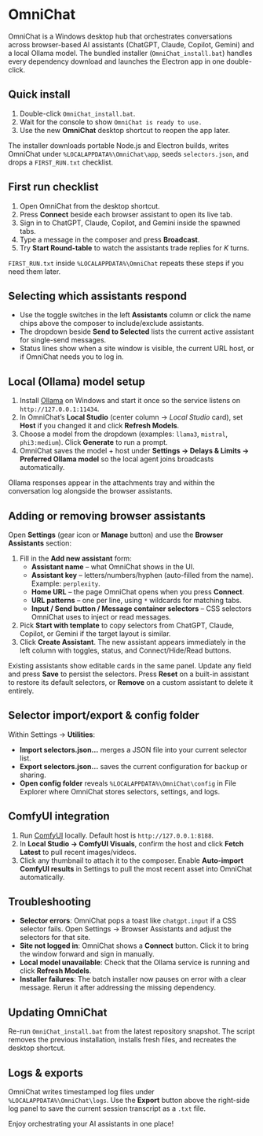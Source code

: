 # OmniChat

OmniChat is a Windows desktop hub that orchestrates conversations across browser-based AI assistants (ChatGPT, Claude, Copilot, Gemini) and a local Ollama model. The bundled installer (`OmniChat_install.bat`) handles every dependency download and launches the Electron app in one double-click.

## Quick install
1. Double-click `OmniChat_install.bat`.
2. Wait for the console to show `OmniChat is ready to use.`
3. Use the new **OmniChat** desktop shortcut to reopen the app later.

The installer downloads portable Node.js and Electron builds, writes OmniChat under `%LOCALAPPDATA%\OmniChat\app`, seeds `selectors.json`, and drops a `FIRST_RUN.txt` checklist.

## First run checklist
1. Open OmniChat from the desktop shortcut.
2. Press **Connect** beside each browser assistant to open its live tab.
3. Sign in to ChatGPT, Claude, Copilot, and Gemini inside the spawned tabs.
4. Type a message in the composer and press **Broadcast**.
5. Try **Start Round-table** to watch the assistants trade replies for *K* turns.

`FIRST_RUN.txt` inside `%LOCALAPPDATA%\OmniChat` repeats these steps if you need them later.

## Selecting which assistants respond
- Use the toggle switches in the left **Assistants** column or click the name chips above the composer to include/exclude assistants.
- The dropdown beside **Send to Selected** lists the current active assistant for single-send messages.
- Status lines show when a site window is visible, the current URL host, or if OmniChat needs you to log in.

## Local (Ollama) model setup
1. Install [Ollama](https://ollama.com/download) on Windows and start it once so the service listens on `http://127.0.0.1:11434`.
2. In OmniChat’s **Local Studio** (center column → *Local Studio* card), set **Host** if you changed it and click **Refresh Models**.
3. Choose a model from the dropdown (examples: `llama3`, `mistral`, `phi3:medium`). Click **Generate** to run a prompt.
4. OmniChat saves the model + host under **Settings → Delays & Limits → Preferred Ollama model** so the local agent joins broadcasts automatically.

Ollama responses appear in the attachments tray and within the conversation log alongside the browser assistants.

## Adding or removing browser assistants
Open **Settings** (gear icon or **Manage** button) and use the **Browser Assistants** section:

1. Fill in the **Add new assistant** form:
   - **Assistant name** – what OmniChat shows in the UI.
   - **Assistant key** – letters/numbers/hyphen (auto-filled from the name). Example: `perplexity`.
   - **Home URL** – the page OmniChat opens when you press **Connect**.
   - **URL patterns** – one per line, using `*` wildcards for matching tabs.
   - **Input / Send button / Message container selectors** – CSS selectors OmniChat uses to inject or read messages.
2. Pick **Start with template** to copy selectors from ChatGPT, Claude, Copilot, or Gemini if the target layout is similar.
3. Click **Create Assistant**. The new assistant appears immediately in the left column with toggles, status, and Connect/Hide/Read buttons.

Existing assistants show editable cards in the same panel. Update any field and press **Save** to persist the selectors. Press **Reset** on a built-in assistant to restore its default selectors, or **Remove** on a custom assistant to delete it entirely.

## Selector import/export & config folder
Within Settings → **Utilities**:
- **Import selectors.json…** merges a JSON file into your current selector list.
- **Export selectors.json…** saves the current configuration for backup or sharing.
- **Open config folder** reveals `%LOCALAPPDATA%\OmniChat\config` in File Explorer where OmniChat stores selectors, settings, and logs.

## ComfyUI integration
1. Run [ComfyUI](https://github.com/comfyanonymous/ComfyUI) locally. Default host is `http://127.0.0.1:8188`.
2. In **Local Studio → ComfyUI Visuals**, confirm the host and click **Fetch Latest** to pull recent images/videos.
3. Click any thumbnail to attach it to the composer. Enable **Auto-import ComfyUI results** in Settings to pull the most recent asset into OmniChat automatically.

## Troubleshooting
- **Selector errors**: OmniChat pops a toast like `chatgpt.input` if a CSS selector fails. Open Settings → Browser Assistants and adjust the selectors for that site.
- **Site not logged in**: OmniChat shows a **Connect** button. Click it to bring the window forward and sign in manually.
- **Local model unavailable**: Check that the Ollama service is running and click **Refresh Models**.
- **Installer failures**: The batch installer now pauses on error with a clear message. Rerun it after addressing the missing dependency.

## Updating OmniChat
Re-run `OmniChat_install.bat` from the latest repository snapshot. The script removes the previous installation, installs fresh files, and recreates the desktop shortcut.

## Logs & exports
OmniChat writes timestamped log files under `%LOCALAPPDATA%\OmniChat\logs`. Use the **Export** button above the right-side log panel to save the current session transcript as a `.txt` file.

Enjoy orchestrating your AI assistants in one place!
